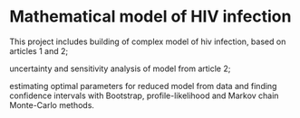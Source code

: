 # Mathematical model of HIV infection
This  project includes building of complex model of hiv infection, based on articles 1 and 2;

uncertainty and sensitivity analysis of model from article 2;

estimating optimal parameters for reduced model from data and finding confidence intervals with Bootstrap, profile-likelihood and Markov chain Monte-Carlo methods.
